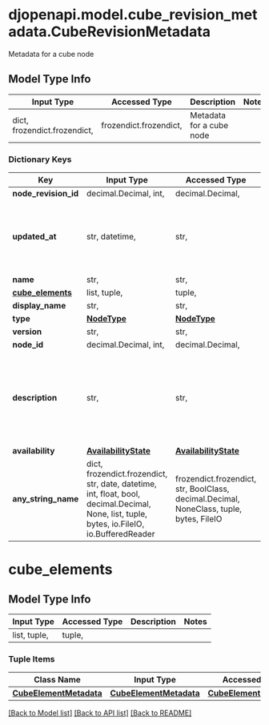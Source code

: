 # djopenapi.model.cube_revision_metadata.CubeRevisionMetadata

Metadata for a cube node

## Model Type Info
Input Type | Accessed Type | Description | Notes
------------ | ------------- | ------------- | -------------
dict, frozendict.frozendict,  | frozendict.frozendict,  | Metadata for a cube node | 

### Dictionary Keys
Key | Input Type | Accessed Type | Description | Notes
------------ | ------------- | ------------- | ------------- | -------------
**node_revision_id** | decimal.Decimal, int,  | decimal.Decimal,  |  | 
**updated_at** | str, datetime,  | str,  |  | value must conform to RFC-3339 date-time
**name** | str,  | str,  |  | 
**[cube_elements](#cube_elements)** | list, tuple,  | tuple,  |  | 
**display_name** | str,  | str,  |  | 
**type** | [**NodeType**](NodeType.md) | [**NodeType**](NodeType.md) |  | 
**version** | str,  | str,  |  | 
**node_id** | decimal.Decimal, int,  | decimal.Decimal,  |  | 
**description** | str,  | str,  |  | [optional] if omitted the server will use the default value of ""
**availability** | [**AvailabilityState**](AvailabilityState.md) | [**AvailabilityState**](AvailabilityState.md) |  | [optional] 
**any_string_name** | dict, frozendict.frozendict, str, date, datetime, int, float, bool, decimal.Decimal, None, list, tuple, bytes, io.FileIO, io.BufferedReader | frozendict.frozendict, str, BoolClass, decimal.Decimal, NoneClass, tuple, bytes, FileIO | any string name can be used but the value must be the correct type | [optional]

# cube_elements

## Model Type Info
Input Type | Accessed Type | Description | Notes
------------ | ------------- | ------------- | -------------
list, tuple,  | tuple,  |  | 

### Tuple Items
Class Name | Input Type | Accessed Type | Description | Notes
------------- | ------------- | ------------- | ------------- | -------------
[**CubeElementMetadata**](CubeElementMetadata.md) | [**CubeElementMetadata**](CubeElementMetadata.md) | [**CubeElementMetadata**](CubeElementMetadata.md) |  | 

[[Back to Model list]](../../README.md#documentation-for-models) [[Back to API list]](../../README.md#documentation-for-api-endpoints) [[Back to README]](../../README.md)

